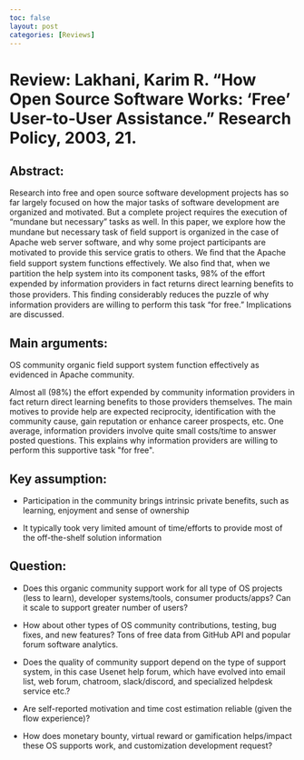 ```yaml
---
toc: false
layout: post
categories: [Reviews]
---
```

# Review: Lakhani, Karim R. “How Open Source Software Works: ‘Free’ User-to-User Assistance.” Research Policy, 2003, 21.

## Abstract:
Research into free and open source software development projects has so far largely focused on how the major tasks of software development are organized and motivated. But a complete project requires the execution of “mundane but necessary” tasks as well. In this paper, we explore how the mundane but necessary task of ﬁeld support is organized in the case of Apache web server software, and why some project participants are motivated to provide this service gratis to others. We ﬁnd that the Apache ﬁeld support system functions effectively. We also ﬁnd that, when we partition the help system into its component tasks, 98% of the effort expended by information providers in fact returns direct learning beneﬁts to those providers. This ﬁnding considerably reduces the puzzle of why information providers are willing to perform this task “for free.” Implications are discussed.

## Main arguments:
OS community organic field support system function effectively as evidenced in Apache community.

Almost all (98%) the effort expended by community information providers in fact return direct learning benefits to those providers themselves. The main motives to provide help are expected reciprocity, identification with the community cause, gain reputation or enhance career prospects, etc. One average, information providers involve quite small costs/time to answer posted questions. This explains why information providers are willing to perform this supportive task "for free".

## Key assumption:


- Participation in the community brings intrinsic private benefits, such as learning, enjoyment and sense of ownership

- It typically took very limited amount of time/efforts to provide most of the off-the-shelf solution information


## Question:

- Does this organic community support work for all type of OS projects (less to learn), developer systems/tools, consumer products/apps? Can it scale to support greater number of users?

- How about other types of OS community contributions, testing, bug fixes, and new features? Tons of free data from GitHub API and popular forum software analytics.

- Does the quality of community support depend on the type of support system, in this case Usenet help forum, which have evolved into email list, web forum, chatroom, slack/discord, and specialized helpdesk service etc.?

- Are self-reported motivation and time cost estimation reliable (given the flow experience)?

- How does monetary bounty, virtual reward or gamification helps/impact these OS supports work, and customization development request?